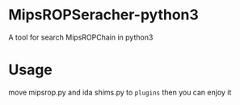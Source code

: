 # MipsROPSeracher-python3
A tool for search MipsROPChain in python3
# Usage
move mipsrop.py and ida shims.py to ` plugins ` then you can enjoy it
